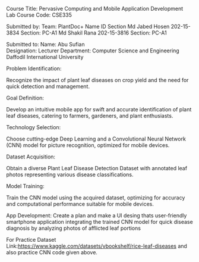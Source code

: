 Course Title: Pervasive Computing and Mobile Application Development Lab
Course Code: CSE335

Submitted by: 
Team: PlantDoc+
Name	ID	Section
Md Jabed Hosen	202-15-3834	Section: PC-A1
Md Shakil Rana	202-15-3816	Section: PC-A1

Submitted to: 
Name: Abu Sufian                            
Designation: Lecturer
Department: Computer Science and Engineering
Daffodil International University


Problem Identification:

Recognize the impact of plant leaf diseases on crop yield and the need for quick detection and management.

Goal Definition:

Develop an intuitive mobile app for swift and accurate identification of plant leaf diseases, catering to farmers, gardeners, and plant enthusiasts.

Technology Selection:

Choose cutting-edge Deep Learning and a Convolutional Neural Network (CNN) model for picture recognition, optimized for mobile devices.

Dataset Acquisition:

Obtain a diverse Plant Leaf Disease Detection Dataset with annotated leaf photos representing various disease classifications.

Model Training:

Train the CNN model using the acquired dataset, optimizing for accuracy and computational performance suitable for mobile devices.

App Development:
Create a plan and make a UI desing thats user-friendly smartphone application integrating the trained CNN model for quick disease diagnosis by analyzing photos of afflicted leaf portions

For Practice Dataset Link:https://www.kaggle.com/datasets/vbookshelf/rice-leaf-diseases
and also practice CNN code given above.
